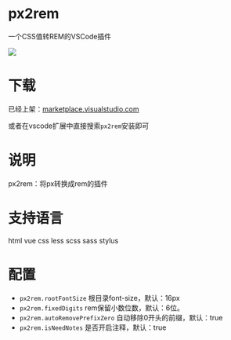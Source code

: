 # px2rem

一个CSS值转REM的VSCode插件

![](https://ws1.sinaimg.cn/large/006d7zD3gy1fizw7ydqjhg30go0bze88.jpg)

# 下载

已经上架：[marketplace.visualstudio.com](https://marketplace.visualstudio.com/items?itemName=arturiapendragon.px2rem)

或者在vscode扩展中直接搜索`px2rem`安装即可


# 说明

px2rem：将px转换成rem的插件

# 支持语言

html vue css less scss sass stylus

# 配置

- `px2rem.rootFontSize` 根目录font-size，默认：16px
- `px2rem.fixedDigits` rem保留小数位数，默认：6位。
- `px2rem.autoRemovePrefixZero` 自动移除0开头的前缀，默认：true
- `px2rem.isNeedNotes` 是否开启注释，默认：true